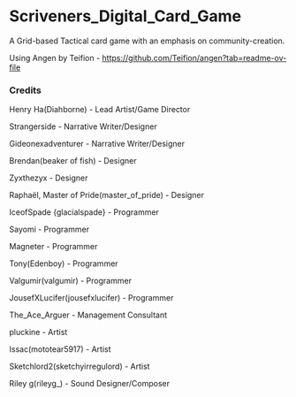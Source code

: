 # Scriveners_Digital_Card_Game
A Grid-based Tactical card game with an emphasis on community-creation.

Using Angen by Teifion - https://github.com/Teifion/angen?tab=readme-ov-file

### Credits 
Henry Ha(Diahborne) - Lead Artist/Game Director

Strangerside - Narrative Writer/Designer

Gideonexadventurer - Narrative Writer/Designer

Brendan(beaker of fish) - Designer

Zyxthezyx - Designer

Raphaël, Master of Pride(master_of_pride) - Designer

IceofSpade {glacialspade} - Programmer

Sayomi - Programmer

Magneter - Programmer

Tony(Edenboy) - Programmer

Valgumir(valgumir) - Programmer

JousefXLucifer(jousefxlucifer) - Programmer

The_Ace_Arguer - Management Consultant

pluckine - Artist

Issac(mototear5917) - Artist

Sketchlord2(sketchyirregulord) - Artist

Riley g(rileyg_) - Sound Designer/Composer

